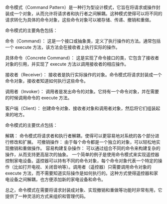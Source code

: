命令模式（Command Pattern）是一种行为型设计模式，它旨在将请求或操作封装成一个对象，从而允许将请求者和执行者之间解耦。这种模式使得可以将不同的请求转化为具体的命令对象，这些命令对象可以被存储、传递、撤销和重做。

命令模式的主要角色包括：

命令（Command）： 这是一个接口或抽象类，定义了执行操作的方法。通常包括一个 execute 方法，该方法会在接收者上执行实际的操作。

具体命令（Concrete Command）： 这是实现了命令接口的类，它包含了接收者对象的引用，并实现了 execute 方法以调用接收者的相应操作。

接收者（Receiver）： 接收者是执行实际操作的对象。命令模式将请求封装成一个命令对象，接收者知道如何执行这些命令。

调用者（Invoker）： 调用者是发出命令的对象。它持有一个命令对象，并在需要的时候调用命令的 execute 方法。

客户端（Client）： 创建命令对象、接收者对象和调用者对象，然后将它们组装起来的地方。

命令模式的主要优点包括：

解耦： 命令模式将请求者和执行者解耦，使得可以更容易地对系统的各个部分进行修改和扩展。
可撤销操作： 由于每个命令都是一个独立的对象，可以轻松地实现撤销和重做操作。
容易构建复杂操作： 可以通过组合不同的命令来构建复杂的操作，从而支持更高层次的抽象。
一个简单的例子是使用命令模式来实现遥控器控制家电设备。遥控器可以持有不同的命令对象，每个命令对象代表一个特定的操作（比如打开电视、关闭音响等）。调用者（遥控器）只需要调用命令对象的 execute 方法，而不需要知道实际操作是如何执行的。这种方式使得遥控器和家电设备之间解耦，也方便添加新的家电设备和命令。

总之，命令模式在需要将请求封装成对象、实现撤销和重做等功能时非常有用，它提供了一种灵活的方式来组织和管理代码。
